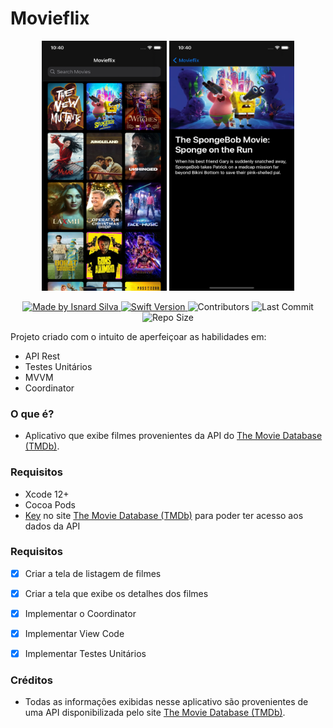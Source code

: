 #  Movieflix

<p align="center">
<img src="./readme/HomeScreen.png" width="200" height="400" /> <img src="./readme/MovieDetail.png" width="200" height="400" />
</p>

<p align="center">
  <a href="https://github.com/isnardsilva">
    <img alt="Made by Isnard Silva" src="https://img.shields.io/badge/made%20by-Isnard%20Silva-brightgreen">
  </a>

  <a href="https://swift.org/">
    <img alt="Swift Version" src="https://img.shields.io/badge/swift-5.3-blue">
  </a>

  <img alt="Contributors" src="https://img.shields.io/github/contributors/isnardsilva/Movieflix">

  <img alt="Last Commit" src="https://img.shields.io/github/last-commit/isnardsilva/Movieflix">

  <img alt="Repo Size" src="https://img.shields.io/github/repo-size/isnardsilva/Movieflix">
</p>

Projeto criado com o intuito de aperfeiçoar as habilidades em:
- API Rest
- Testes Unitários
- MVVM
- Coordinator


### O que é?
- Aplicativo que exibe filmes provenientes da API do [The Movie Database (TMDb)](https://www.themoviedb.org).


### Requisitos
- Xcode 12+
- Cocoa Pods
- [Key](https://developers.themoviedb.org/3/getting-started/introduction) no site 
[The Movie Database (TMDb)](https://www.themoviedb.org) para poder ter acesso aos dados da API


### Requisitos
- [x] Criar a tela de listagem de filmes
- [x] Criar a tela que exibe os detalhes dos filmes
- [x] Implementar o Coordinator
- [x] Implementar View Code
- [x] Implementar Testes Unitários


### Créditos
- Todas as informações exibidas nesse aplicativo são provenientes de uma API disponibilizada pelo site [The Movie Database (TMDb)](https://developers.themoviedb.org/3/getting-started/introduction).
